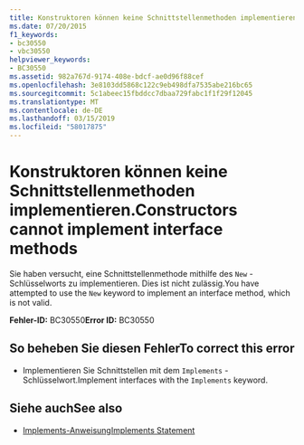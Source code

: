 ```yaml
---
title: Konstruktoren können keine Schnittstellenmethoden implementieren.
ms.date: 07/20/2015
f1_keywords:
- bc30550
- vbc30550
helpviewer_keywords:
- BC30550
ms.assetid: 982a767d-9174-408e-bdcf-ae0d96f88cef
ms.openlocfilehash: 3e8103dd5868c122c9eb498dfa7535abe216bc65
ms.sourcegitcommit: 5c1abeec15fbddcc7dbaa729fabc1f1f29f12045
ms.translationtype: MT
ms.contentlocale: de-DE
ms.lasthandoff: 03/15/2019
ms.locfileid: "58017875"
---
```

# <a name="constructors-cannot-implement-interface-methods"></a><span data-ttu-id="8308e-102">Konstruktoren können keine Schnittstellenmethoden implementieren.</span><span class="sxs-lookup"><span data-stu-id="8308e-102">Constructors cannot implement interface methods</span></span>
<span data-ttu-id="8308e-103">Sie haben versucht, eine Schnittstellenmethode mithilfe des `New` -Schlüsselworts zu implementieren. Dies ist nicht zulässig.</span><span class="sxs-lookup"><span data-stu-id="8308e-103">You have attempted to use the `New` keyword to implement an interface method, which is not valid.</span></span>  
  
 <span data-ttu-id="8308e-104">**Fehler-ID:** BC30550</span><span class="sxs-lookup"><span data-stu-id="8308e-104">**Error ID:** BC30550</span></span>  
  
## <a name="to-correct-this-error"></a><span data-ttu-id="8308e-105">So beheben Sie diesen Fehler</span><span class="sxs-lookup"><span data-stu-id="8308e-105">To correct this error</span></span>  
  
-   <span data-ttu-id="8308e-106">Implementieren Sie Schnittstellen mit dem `Implements` -Schlüsselwort.</span><span class="sxs-lookup"><span data-stu-id="8308e-106">Implement interfaces with the `Implements` keyword.</span></span>  
  
## <a name="see-also"></a><span data-ttu-id="8308e-107">Siehe auch</span><span class="sxs-lookup"><span data-stu-id="8308e-107">See also</span></span>

- [<span data-ttu-id="8308e-108">Implements-Anweisung</span><span class="sxs-lookup"><span data-stu-id="8308e-108">Implements Statement</span></span>](../../visual-basic/language-reference/statements/implements-statement.md)

